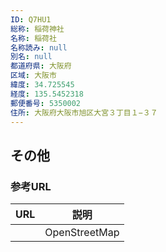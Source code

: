 ```yaml
---
ID: Q7HU1
総称: 稲荷神社
名称: 稲荷社
名称読み: null
別名: null
都道府県: 大阪府
区域: 大阪市
緯度: 34.725545
経度: 135.5452318
郵便番号: 5350002
住所: 大阪府大阪市旭区大宮３丁目１−３７
---
```


## その他

### 参考URL

| URL | 説明          |
| --- | ------------- |
|     | OpenStreetMap |
